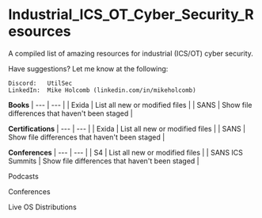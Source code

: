 # Industrial_ICS_OT_Cyber_Security_Resources
A compiled list of amazing resources for industrial (ICS/OT) cyber security.

Have suggestions?  Let me know at the following:
 
    Discord:   UtilSec
    LinkedIn:  Mike Holcomb (linkedin.com/in/mikeholcomb)

**Books**
| --- | --- |
| Exida  | List all new or modified files |
| SANS | Show file differences that haven't been staged |

**Certifications**
| --- | --- |
| Exida  | List all new or modified files |
| SANS | Show file differences that haven't been staged |

**Conferences**
| --- | --- |
| S4  | List all new or modified files |
| SANS ICS Summits | Show file differences that haven't been staged |




Podcasts

Conferences




Live OS Distributions

